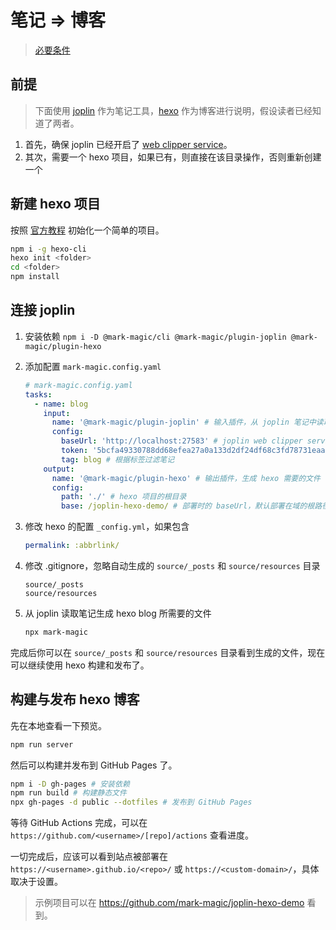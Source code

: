 # 笔记 => 博客

> [必要条件](./book.md#必要条件)

## 前提

> 下面使用 [joplin](https://joplinapp.org/) 作为笔记工具，[hexo](https://hexo.io/) 作为博客进行说明，假设读者已经知道了两者。

1. 首先，确保 joplin 已经开启了 [web clipper service](https://joplinapp.org/help/apps/clipper/)。
2. 其次，需要一个 hexo 项目，如果已有，则直接在该目录操作，否则重新创建一个

## 新建 hexo 项目

按照 [官方教程](https://hexo.io/zh-cn/docs/setup) 初始化一个简单的项目。

```sh
npm i -g hexo-cli
hexo init <folder>
cd <folder>
npm install
```

## 连接 joplin

1. 安装依赖 `npm i -D @mark-magic/cli @mark-magic/plugin-joplin @mark-magic/plugin-hexo`
2. 添加配置 `mark-magic.config.yaml`

   ```yaml
   # mark-magic.config.yaml
   tasks:
     - name: blog
       input:
         name: '@mark-magic/plugin-joplin' # 输入插件，从 joplin 笔记中读取数据
         config:
           baseUrl: 'http://localhost:27583' # joplin web clipper service 的地址，一般是 http://localhost:41184，这里演示使用了开发时的 http://localhost:27583
           token: '5bcfa49330788dd68efea27a0a133d2df24df68c3fd78731eaa9914ef34811a34a782233025ed8a651677ec303de6a04e54b57a27d48898ff043fd812d8e0b31' # joplin web clipper service 的 token
           tag: blog # 根据标签过滤笔记
       output:
         name: '@mark-magic/plugin-hexo' # 输出插件，生成 hexo 需要的文件
         config:
           path: './' # hexo 项目的根目录
           base: /joplin-hexo-demo/ # 部署时的 baseUrl，默认部署在域的根路径，应该与 hexo _config.yml 中的 root 配置保持一致
   ```

3. 修改 hexo 的配置 `_config.yml`，如果包含

   ```yaml
   permalink: :abbrlink/
   ```

4. 修改 .gitignore，忽略自动生成的 `source/_posts` 和 `source/resources` 目录

   ```gitignore
   source/_posts
   source/resources
   ```

5. 从 joplin 读取笔记生成 hexo blog 所需要的文件

   ```sh
   npx mark-magic
   ```

完成后你可以在 `source/_posts` 和 `source/resources` 目录看到生成的文件，现在可以继续使用 hexo 构建和发布了。

## 构建与发布 hexo 博客

先在本地查看一下预览。

```sh
npm run server

```

然后可以构建并发布到 GitHub Pages 了。

```sh
npm i -D gh-pages # 安装依赖
npm run build # 构建静态文件
npx gh-pages -d public --dotfiles # 发布到 GitHub Pages
```

等待 GitHub Actions 完成，可以在 `https://github.com/<username>/[repo]/actions` 查看进度。

一切完成后，应该可以看到站点被部署在 `https://<username>.github.io/<repo>/` 或 `https://<custom-domain>/`，具体取决于设置。

> 示例项目可以在 <https://github.com/mark-magic/joplin-hexo-demo> 看到。
